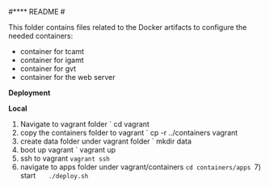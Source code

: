 #**** README #

This folder contains files related to the Docker artifacts to configure the needed containers:

 - container for tcamt 
 - container for igamt 
 - container for gvt 
 - container for the web server


**Deployment** 

**Local**  
1) Navigate to vagrant folder
`    cd vagrant 
2) copy the containers folder to vagrant
`    cp -r ../containers vagrant 
3) create data folder under vagrant folder 
`    mkdir data 
4) boot up vagrant 
`    vagrant up
5) ssh to vagrant 
`vagrant ssh  
`
6) navigate to apps folder under vagrant/containers 
`cd containers/apps
`7) start 
`    ./deploy.sh  
`